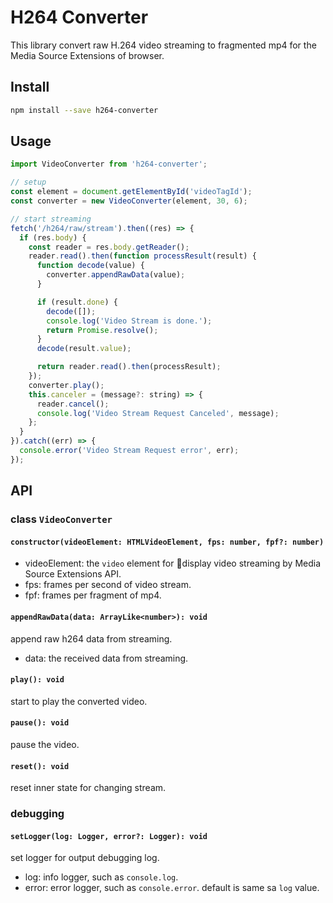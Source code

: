 # H264 Converter

This library convert raw H.264 video streaming to fragmented mp4 for the Media Source Extensions of browser.

## Install

```bash
npm install --save h264-converter
```

## Usage

```js
import VideoConverter from 'h264-converter';

// setup
const element = document.getElementById('videoTagId');
const converter = new VideoConverter(element, 30, 6);

// start streaming
fetch('/h264/raw/stream').then((res) => {
  if (res.body) {
    const reader = res.body.getReader();
    reader.read().then(function processResult(result) {
      function decode(value) {
        converter.appendRawData(value);
      }

      if (result.done) {
        decode([]);
        console.log('Video Stream is done.');
        return Promise.resolve();
      }
      decode(result.value);

      return reader.read().then(processResult);
    });
    converter.play();
    this.canceler = (message?: string) => {
      reader.cancel();
      console.log('Video Stream Request Canceled', message);
    };
  }
}).catch((err) => {
  console.error('Video Stream Request error', err);
});
```

## API

### class `VideoConverter`

#### `constructor(videoElement: HTMLVideoElement, fps: number, fpf?: number)`

- videoElement: the `video` element for display video streaming by Media Source Extensions API.
- fps: frames per second of video stream.
- fpf: frames per fragment of mp4.

#### `appendRawData(data: ArrayLike<number>): void`

append raw h264 data from streaming.

- data: the received data from streaming.

#### `play(): void`

start to play the converted video.

#### `pause(): void`

pause the video.

#### `reset(): void`

reset inner state for changing stream.


### debugging

#### `setLogger(log: Logger, error?: Logger): void`

set logger for output debugging log.

- log: info logger, such as `console.log`.
- error: error logger, such as `console.error`. default is same sa `log` value.
